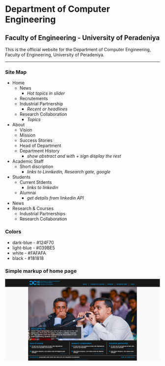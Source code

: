 # Department of Computer Engineering
## Faculty of Engineering - University of Peradeniya

This is the official website for the Department of Computer Engineering, Faculty of Engineering, University of Peradeniya.

---

### Site Map

- Home
  + News
    * _Hot topics in slider_
  + Recrutements
  + Industrial Partnership
    * _Recent or headlines_
  + Research Collaboration
    * _Topics_
- About
  + Vision
  + Mission
  + Success Stories
  + Head of Department
  + Department History
    * _show abstract and with + sign display the rest_
- Academic Staff
  + Short discription
    * _links to Linnkedin, Research gate, google_ 
- Students
  + Current Stdents
    * _links to linkedin_
  + Alumnai
    * _get details from linkedin API_
- News
- Research & Courses
  + Industrial Partnerships
  + Research Collaboration
  
  
### Colors

* dark-blue - #124F70
* light-blue - #039BE5
* white - #FAFAFA
* black - #181818

### Simple markup of home page

![home page markup](https://github.com/peraCE/peraCE.github.io/blob/master/peraCE.jpg)

